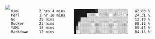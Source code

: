 

<a href="https://github.com/anuraghazra/github-readme-stats">
  <img align="left" src="https://github-readme-stats.vercel.app/api?username=kfly8&count_private=true&show_icons=true&theme=calm" />
</a>


<!--START_SECTION:waka-->

```text
VimL         2 hrs 4 mins    ██████████▓░░░░░░░░░░░░░░   42.80 %
Perl         1 hr 10 mins    ██████░░░░░░░░░░░░░░░░░░░   24.31 %
Go           35 mins         ███░░░░░░░░░░░░░░░░░░░░░░   12.19 %
Docker       23 mins         ██░░░░░░░░░░░░░░░░░░░░░░░   08.12 %
YAML         15 mins         █▒░░░░░░░░░░░░░░░░░░░░░░░   05.43 %
Markdown     12 mins         █░░░░░░░░░░░░░░░░░░░░░░░░   04.13 %
```

<!--END_SECTION:waka-->
